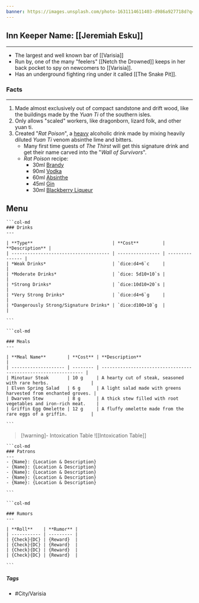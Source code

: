 ```yaml
---
banner: https://images.unsplash.com/photo-1631114611403-d986a927718d?q=80&w=1548&auto=format&fit=crop&ixlib=rb-4.1.0&ixid=M3wxMjA3fDB8MHxwaG90by1wYWdlfHx8fGVufDB8fHx8fA%3D%3D
---
```


## Inn Keeper Name: [[Jeremiah Esku]]
---
- The largest and well known bar of [[Varisia]] 
- Run by, one of the many "feelers" [[Netch the Drowned]] keeps in her back pocket to spy on newcomers to [[Varisia]].
- Has an underground fighting ring under it called [[The Snake Pit]]. 

### Facts
---
1. Made almost exclusively out of compact sandstone and drift wood, like the buildings made by the *Yuan Ti* of the southern isles.
2. Only allows "scaled" workers, like dragonborn, lizard folk, and other yuan ti.
3. Created "*Rat Poison*", a <u>heavy</u> alcoholic drink made by mixing heavily diluted *Yuan Ti* venom absinthe lime and bitters. 
	- Many first time guests of *The Thirst* will get this signature drink and get their name carved into the "*Wall of Survivors*".
	- *Rat Poison* recipe:
		- 30ml [Brandy](https://makemeacocktail.com/ingredient/4/brandy/)
		- 90ml [Vodka](https://makemeacocktail.com/ingredient/17/vodka/)
		- 60ml [Absinthe](https://makemeacocktail.com/ingredient/25/absinthe/)
		- 45ml [Gin](https://makemeacocktail.com/ingredient/61/gin/)
		- 30ml [Blackberry Liqueur](https://makemeacocktail.com/ingredient/684/blackberry-liqueur/)

## Menu
````col
```col-md
### Drinks
---

| **Type**                              | **Cost**         | **Description** |
| ------------------------------------- | ---------------- | --------------- |
| *Weak Drinks*                         | `dice:d4+6`c     |                 |
| *Moderate Drinks*                     | `dice: 5d10+10`s |                 |
| *Strong Drinks*                       | `dice:10d10+20`s |                 |
| *Very Strong Drinks*                  | `dice:d4+6`g     |                 |
| *Dangerously Strong/Signature Drinks* | `dice:d100+10`g  |                 |

```

```col-md

### Meals
---

| **Meal Name**        | **Cost** | **Description**                                                 |
| -------------------- | -------- | --------------------------------------------------------------- |
| Minotaur Steak       | 10 g     | A hearty cut of steak, seasoned with rare herbs.                |
| Elven Spring Salad   | 6 g      | A light salad made with greens harvested from enchanted groves. |
| Dwarven Stew         | 8 g      | A thick stew filled with root vegetables and iron-rich meat.    |
| Griffin Egg Omelette | 12 g     | A fluffy omelette made from the rare eggs of a griffin.         |

```
````

>[!warning]- Intoxication Table
>![[Intoxication Table]]

````col
```col-md
### Patrons
---
- {Name}: {Location & Description}
- {Name}: {Location & Description}
- {Name}: {Location & Description}
- {Name}: {Location & Description}
- {Name}: {Location & Description}

```

```col-md

### Rumors
---

| **Roll**    | **Rumor** |
| ----------- | --------- |
| {Check}{DC} | {Reward}  |
| {Check}{DC} | {Reward}  |
| {Check}{DC} | {Reward}  |
| {Check}{DC} | {Reward}  |

```
````

##### Tags
- #City/Varisia 